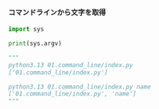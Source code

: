 #### コマンドラインから文字を取得

```python
import sys

print(sys.argv)

"""
python3.13 01.command_line/index.py
['01.command_line/index.py']

python3.13 01.command_line/index.py name
['01.command_line/index.py', 'name']
"""
```
